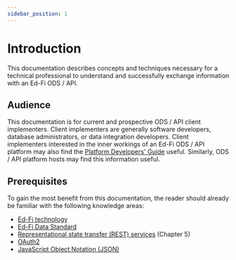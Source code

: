 ```yaml
---
sidebar_position: 1
---
```



# Introduction

This documentation describes concepts and techniques necessary for a technical
professional to understand and successfully exchange information with an Ed-Fi
ODS / API.

## Audience

This documentation is for current and prospective ODS / API client implementers.
Client implementers are generally software developers, database administrators,
or data integration developers. Client implementers interested in the inner
workings of an Ed-Fi ODS / API platform may also find the [Platform Developers'
Guide](../platform-dev-guide/readme.md)
useful. Similarly, ODS / API platform hosts may find this information useful.

## Prerequisites

To gain the most benefit from this documentation, the reader should already be
familiar with the following knowledge areas:

* [Ed-Fi technology](https://www.ed-fi.org/)
* [Ed-Fi Data Standard](https://edfi.atlassian.net/wiki/spaces/EFDS5/overview)
* [Representational state transfer (REST)
    services](https://www.ics.uci.edu/~fielding/pubs/dissertation/fielding_dissertation.pdf)
    (Chapter 5)
* [OAuth2](https://tools.ietf.org/html/rfc6749)
* [JavaScript Object Notation (JSON)](http://www.json.org)

